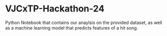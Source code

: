 # VJCxTP-Hackathon-24

Python Notebook that contains our anaylsis on the provided dataset, as well as a machine learning model that predicts features of a hit song.
